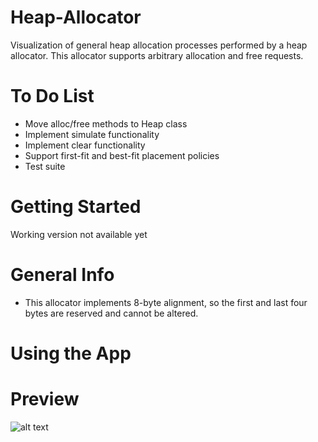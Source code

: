 # Heap-Allocator
Visualization of general heap allocation processes performed by a heap allocator. This allocator supports arbitrary allocation and free requests. 

# To Do List
- Move alloc/free methods to Heap class
- Implement simulate functionality
- Implement clear functionality
- Support first-fit and best-fit placement policies
- Test suite

# Getting Started
Working version not available yet

# General Info
- This allocator implements 8-byte alignment, so the first and last four bytes are reserved and cannot be altered.

# Using the App

# Preview
![alt text](https://i.gyazo.com/8336595d9e26765dede662026d2cae0e.png)
